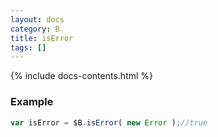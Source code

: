 ```yaml
---
layout: docs
category: B
title: isError
tags: []
---
```


{% include docs-contents.html %}

### Example
```js
var isError = $B.isError( new Error );//true
```